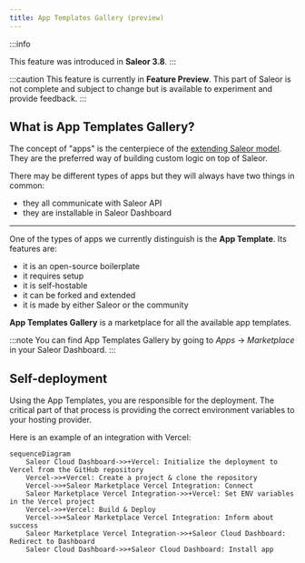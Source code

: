 ```yaml
---
title: App Templates Gallery (preview)
---
```


:::info

<!-- todo: change -->

This feature was introduced in **Saleor 3.8**.
:::

:::caution
This feature is currently in **Feature Preview**. This part of Saleor is not complete
and subject to change but is available to experiment and provide feedback.
:::

## What is App Templates Gallery?

The concept of "apps" is the centerpiece of the [extending Saleor model](../developer/extending/apps/key-concepts.mdx). They are the preferred way of building custom logic on top of Saleor.

There may be different types of apps but they will always have two things in common:

- they all communicate with Saleor API
- they are installable in Saleor Dashboard

---

One of the types of apps we currently distinguish is the **App Template**. Its features are:

- it is an open-source boilerplate
- it requires setup
- it is self-hostable
- it can be forked and extended
- it is made by either Saleor or the community

**App Templates Gallery** is a marketplace for all the available app templates.

:::note
You can find App Templates Gallery by going to _Apps_ -> _Marketplace_ in your Saleor Dashboard.
:::

## Self-deployment

Using the App Templates, you are responsible for the deployment. The critical part of that process is providing the correct environment variables to your hosting provider.

Here is an example of an integration with Vercel:

```mermaid
sequenceDiagram
    Saleor Cloud Dashboard->>+Vercel: Initialize the deployment to Vercel from the GitHub repository
    Vercel->>+Vercel: Create a project & clone the repository
    Vercel->>+Saleor Marketplace Vercel Integration: Connect
    Saleor Marketplace Vercel Integration->>+Vercel: Set ENV variables in the Vercel project
    Vercel->>+Vercel: Build & Deploy
    Vercel->>+Saleor Marketplace Vercel Integration: Inform about success
    Saleor Marketplace Vercel Integration->>+Saleor Cloud Dashboard: Redirect to Dashboard
    Saleor Cloud Dashboard->>+Saleor Cloud Dashboard: Install app
```
